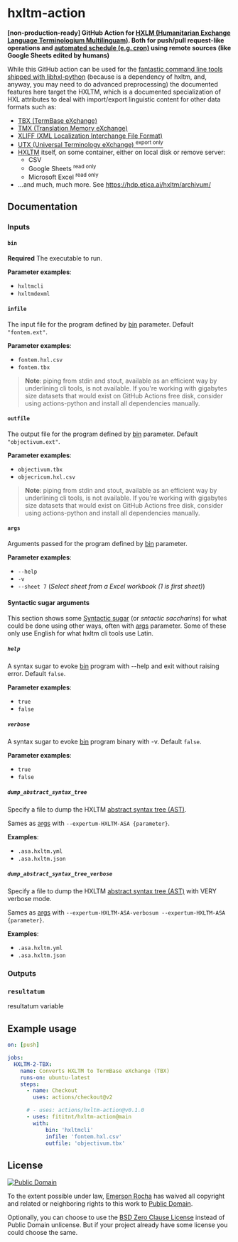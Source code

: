 # hxltm-action
**[non-production-ready] GitHub Action for [HXLM (Humanitarian Exchange Language Terminologium Multilinguam)](https://hdp.etica.ai/hxltm/archivum/). Both for push/pull request-like operations and [automated schedule (e.g. cron)](https://docs.github.com/en/actions/learn-github-actions/events-that-trigger-workflows#schedule) using remote sources (like Google Sheets edited by humans)**

While this GitHub action can be used for the
[fantastic command line tools shipped with libhxl-python](https://github.com/HXLStandard/libhxl-python/wiki/HXL-cookbook)
(because is a dependency of hxltm, and, anyway, you may need to do advanced
preprocessing) the documented features here target the HXLTM, which is a
documented specialization of HXL attributes to deal with import/export
linguistic content for other data formats such as:

- [TBX (TermBase eXchange)](https://en.wikipedia.org/wiki/TermBase_eXchange)
- [TMX (Translation Memory eXchange)](https://en.wikipedia.org/wiki/Translation_Memory_eXchange)
- [XLIFF (XML Localization Interchange File Format)](https://en.wikipedia.org/wiki/Translation_Memory_eXchange)
- [UTX (Universal Terminology eXchange) <sup>export only</sup>](https://en.wikipedia.org/wiki/Universal_Terminology_eXchange)
- [HXLTM](https://hdp.etica.ai/hxltm/archivum/) itself, on some container,
  either on local disk or remove server:
  - CSV
  - Google Sheets <sup>read only</sup>
  - Microsoft Excel <sup>read only</sup>
- ...and much, much more. See <https://hdp.etica.ai/hxltm/archivum/>

<!--
- https://github.com/nektos/act
- https://github.com/actions/hello-world-docker-action
- https://docs.github.com/en/actions/creating-actions/creating-a-docker-container-action
- https://docs.github.com/en/actions/learn-github-actions/workflow-commands-for-github-actions

cp -r /workspace/git/fititnt/hxltm-action /home/fititnt/Downloads/hxltm-action-backup

rsync -r -a -v /workspace/git/fititnt/hxltm-action/ /home/fititnt/Downloads/hxltm-action-backup
cd /home/fititnt/Downloads/hxltm-action-backup
docker run --rm -it $(docker build -q .)

docker run --rm -it $(docker build -q .) 'hxltmcli --help'
docker run --rm -it $(docker build -q .) 'hxltmcli' '.github/hxltm/hxltm-exemplum-linguam.tm.hxl.csv' 'objectivum.tbx'

# Using act
act

-->

## Documentation

### Inputs
#### `bin`
**Required** The executable to run.

**Parameter examples**:
- `hxltmcli`
- `hxltmdexml`

#### `infile`
The input file for the program defined by [bin](#bin) parameter.
Default `"fontem.ext"`.

**Parameter examples**:
- `fontem.hxl.csv`
- `fontem.tbx`

> **Note**: piping from stdin and stout, available as an efficient way by
underlining cli tools, is not available. If you're working with gigabytes
size datasets that would exist on GitHub Actions free disk, consider
using actions-python and install all dependencies manually.

#### `outfile`
The output file for the program defined by [bin](#bin) parameter.
Default `"objectivum.ext"`.

**Parameter examples**:
- `objectivum.tbx`
- `objecricum.hxl.csv`

> **Note**: piping from stdin and stout, available as an efficient way by
underlining cli tools, is not available. If you're working with gigabytes
size datasets that would exist on GitHub Actions free disk, consider
using actions-python and install all dependencies manually.

#### `args`
Arguments passed for the program defined by [bin](#bin) parameter.

**Parameter examples**:
- `--help`
- `-v`
- `--sheet 7` (_Select sheet from a Excel workbook (1 is first sheet)_)

#### Syntactic sugar arguments
This section shows some [Syntactic sugar](https://en.wikipedia.org/wiki/Syntactic_sugar)
(or _sntactic saccharins_) for what could be done using other ways, often
with [args](#args) parameter. Some of these only use English for what hxltm cli
tools use Latin.

##### `help`
A syntax sugar to evoke [bin](#bin) program with --help and exit without
raising error. Default `false`.

**Parameter examples**:
- `true`
- `false`

##### `verbose`
A syntax sugar to evoke [bin](#bin) program binary with -v. Default `false`.

**Parameter examples**:
- `true`
- `false`

##### `dump_abstract_syntax_tree`
Specify a file to dump the HXLTM
[abstract syntax tree (AST)](https://en.wikipedia.org/wiki/Abstract_syntax_tree).

Sames as [args](#args) with `--expertum-HXLTM-ASA {parameter}`.

**Examples**:
- `.asa.hxltm.yml`
- `.asa.hxltm.json`

##### `dump_abstract_syntax_tree_verbose`
Specify a file to dump the HXLTM
[abstract syntax tree (AST)](https://en.wikipedia.org/wiki/Abstract_syntax_tree)
with VERY verbose mode.

Sames as [args](#args) with `--expertum-HXLTM-ASA-verbosum --expertum-HXLTM-ASA {parameter}`.

**Examples**:
- `.asa.hxltm.yml`
- `.asa.hxltm.json`

### Outputs

### `resultatum`

resultatum variable

## Example usage

```yaml
on: [push]

jobs:
  HXLTM-2-TBX:
    name: Converts HXLTM to TermBase eXchange (TBX)
    runs-on: ubuntu-latest
    steps:
      - name: Checkout
        uses: actions/checkout@v2

      # - uses: actions/hxltm-action@v0.1.0
      - uses: fititnt/hxltm-action@main
        with:
            bin: 'hxltmcli'
            infile: 'fontem.hxl.csv'
            outfile: 'objectivum.tbx'
```

## License

[![Public Domain](https://i.creativecommons.org/p/zero/1.0/88x31.png)](UNLICENSE)

To the extent possible under law, [Emerson Rocha](https://github.com/fititnt)
has waived all copyright and related or neighboring rights to this work to
[Public Domain](UNLICENSE).

Optionally, you can choose to use the [BSD Zero Clause License](https://spdx.org/licenses/0BSD.html)
instead of Public Domain unlicense. But if your project already have some
license you could choose the same.